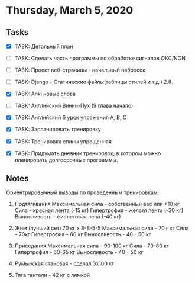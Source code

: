 # Thursday, March 5, 2020

## Tasks
- [x] TASK: Детальный план

- [ ] TASK: Сделать часть программы по обработке сигналов ОКС/NGN

- [ ] TASK: Проект веб-страницы - начальный набросок
- [ ] TASK: Django - Cтатические файлы(таблицы стилей и т.д.) 2.8.

- [x] TASK: Anki новые слова
- [ ] TASK: Aнглийский Винни-Пух (9 глава начало)
- [x] TASK: Aнглийский 6 урок упражения A, B, C

- [x] TASK: Запланировать тренировку
- [x] TASK: Тренировка спины упрощенная
- [x] TASK: Придумать дневник тренировок, в котором можно планировать долгосрочные программы. 

## Notes
Ориентрировычный выводы по проведенным тренировкам:
1) Подтягивания
Максимальная сила - собственный вес или +10 кг  
Сила - красная лента (-15 кг)
Гипертрофия - желатя лента (-30 кг)
Выносливость - фиолетовая лена (-40 кг)

2) Жим (лучший сет) 70 кг х 8-8-5-5
Максимальная сила - 70+ кг
Сила - 70кг
Гипертрофия - 60 кг
Выносливость - 40 - 50 кг 

3) Приседания
Максимальная сила - 90-100 кг
Сила - 70-80 кг
Гипертрофия - 60-65 кг
Выносливость - 40 - 50 кг

4) Румынская становая - сделал 3х100 кг
5) Тяга гантели - 42 кг с лямкой



